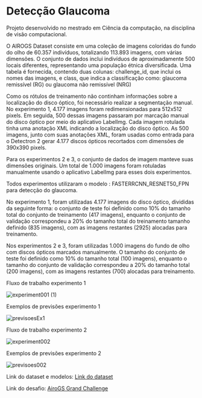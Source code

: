 # Detecção Glaucoma

Projeto desenvolvido no mestrado em Ciência da computação, na disciplina de visão computacional. 

O AIROGS Dataset consiste em uma coleção de imagens coloridas do fundo do olho de 60.357 indivíduos, totalizando 113.893 imagens, com várias dimensões. O conjunto de dados inclui indivíduos de aproximadamente 500 locais diferentes, representando uma população étnica diversificada. Uma tabela é fornecida, contendo duas colunas: challenge\_id, que inclui os nomes das imagens, e class, que indica a classificação como: glaucoma remissível (RG) ou glaucoma não remissível (NRG)

Como os rótulos de treinamento não continham informações sobre a localização do disco óptico, foi necessário realizar a segmentação manual. No experimento 1, 4.177 imagens foram redimensionadas para 512x512 pixels. Em seguida, 500 dessas imagens passaram por marcação manual do disco óptico por meio do aplicativo LabelImg. Cada imagem rotulada tinha uma anotação XML indicando a localização do disco óptico. As 500 imagens, junto com suas anotações XML, foram usadas como entrada para o Detectron 2 gerar 4.177 discos ópticos recortados com dimensões de 390x390 pixels. 

Para os experimentos 2 e 3, o conjunto de dados de imagem manteve suas dimensões originais. Um total de 1.000 imagens foram rotuladas manualmente usando o aplicativo LabelImg para esses dois experimentos.

Todos experimentos utilizaram o modelo : FASTERRCNN_RESNET50_FPN para detecção do glaucoma. 

No experimento 1, foram utilizadas 4.177 imagens do disco óptico, divididas da seguinte forma: o conjunto de teste foi definido como 10% do tamanho total do conjunto de treinamento (417 imagens), enquanto o conjunto de validação correspondeu a 20% do tamanho total do treinamento tamanho definido (835 imagens), com as imagens restantes (2925) alocadas para treinamento.

Nos experimentos 2 e 3, foram utilizadas 1.000 imagens do fundo de olho com discos ópticos marcados manualmente. O tamanho do conjunto de teste foi definido como 10% do tamanho total (100 imagens), enquanto o tamanho do conjunto de validação correspondeu a 20% do tamanho total (200 imagens), com as imagens restantes (700) alocadas para treinamento.



Fluxo de trabalho experimento 1

![experiment001 (1)](https://github.com/Noirane/glaucoma/assets/79718537/51b1f0d4-cbb3-4428-90fb-f5b91f0976ff)

Exemplos de previsões experimento 1


![previsoesEx1](https://github.com/Noirane/glaucoma/assets/79718537/e1055008-ff93-47b0-9ec9-327315c08450)


Fluxo de trabalho experimento 2 


![experiment002](https://github.com/Noirane/glaucoma/assets/79718537/2eceeb65-58a5-4575-8a71-7cb0b7efb366)


Exemplos de previsões experimento 2


![previsoes002](https://github.com/Noirane/glaucoma/assets/79718537/3801b96d-b228-4a7a-a7d8-9aab7ffb64ff)






Link do dataset e modelos: [Link do dataset](https://drive.google.com/drive/folders/1B_1S1wijMYmG6nOoYVT9eSL46qUloaiC?usp=sharing/)

Link do desafio: [AiroGS Grand Challenge](https://airogs.grand-challenge.org/)

